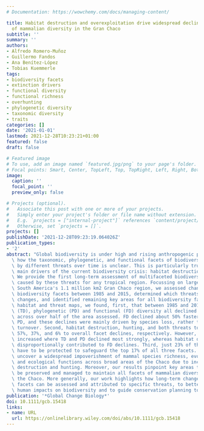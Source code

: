 ```yaml
---
# Documentation: https://wowchemy.com/docs/managing-content/

title: Habitat destruction and overexploitation drive widespread declines in all facets
  of mammalian diversity in the Gran Chaco
subtitle: ''
summary: ''
authors:
- Alfredo Romero-Muñoz
- Guillermo Fandos
- Ana Benítez-López
- Tobias Kuemmerle
tags:
- biodiversity facets
- extinction drivers
- functional diversity
- functional richness
- overhunting
- phylogenetic diversity
- taxonomic diversity
- traits
categories: []
date: '2021-01-01'
lastmod: 2021-12-28T10:23:21+01:00
featured: false
draft: false

# Featured image
# To use, add an image named `featured.jpg/png` to your page's folder.
# Focal points: Smart, Center, TopLeft, Top, TopRight, Left, Right, BottomLeft, Bottom, BottomRight.
image:
  caption: ''
  focal_point: ''
  preview_only: false

# Projects (optional).
#   Associate this post with one or more of your projects.
#   Simply enter your project's folder or file name without extension.
#   E.g. `projects = ["internal-project"]` references `content/project/deep-learning/index.md`.
#   Otherwise, set `projects = []`.
projects: []
publishDate: '2021-12-28T09:23:19.064026Z'
publication_types:
- '2'
abstract: "Global biodiversity is under high and rising anthropogenic pressure. Yet,\
  \ how the taxonomic, phylogenetic, and functional facets of biodiversity are affected\
  \ by different threats over time is unclear. This is particularly true for the two\
  \ main drivers of the current biodiversity crisis: habitat destruction and overexploitation.\
  \ We provide the first long-term assessment of multifaceted biodiversity changes\
  \ caused by these threats for any tropical region. Focussing on larger mammals in\
  \ South America's 1.1 million km2 Gran Chaco region, we assessed changes in multiple\
  \ biodiversity facets between 1985 and 2015, determined which threats drive those\
  \ changes, and identified remaining key areas for all biodiversity facets. Using\
  \ habitat and threat maps, we found, first, that between 1985 and 2015 taxonomic\
  \ (TD), phylogenetic (PD) and functional (FD) diversity all declined drastically\
  \ across over half of the area assessed. FD declined about 50% faster than TD and\
  \ PD, and these declines were mainly driven by species loss, rather than species\
  \ turnover. Second, habitat destruction, hunting, and both threats together contributed\
  \ 57%, 37%, and 6% to overall facet declines, respectively. However, hunting pressure\
  \ increased where TD and PD declined most strongly, whereas habitat destruction\
  \ disproportionally contributed to FD declines. Third, just 23% of the Chaco would\
  \ have to be protected to safeguard the top 17% of all three facets. Our findings\
  \ uncover a widespread impoverishment of mammal species richness, evolutionary history,\
  \ and ecological functions across broad areas of the Chaco due to increasing habitat\
  \ destruction and hunting. Moreover, our results pinpoint key areas that should\
  \ be preserved and managed to maintain all facets of mammalian diversity across\
  \ the Chaco. More generally, our work highlights how long-term changes in biodiversity\
  \ facets can be assessed and attributed to specific threats, to better understand\
  \ human impacts on biodiversity and to guide conservation planning to mitigate them."
publication: '*Global Change Biology*'
doi: 10.1111/gcb.15418
links:
- name: URL
  url: https://onlinelibrary.wiley.com/doi/abs/10.1111/gcb.15418
---
```


